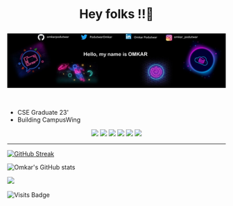 # <p align="center"> Hey folks !!👋  </p>

<p align="center">
<img src="https://github.com/omkarpodutwar/omkarpodutwar/blob/main/ln.jpg">
 </p>
 
 <br>
 
 <ul>
  <li>CSE Graduate 23'</li>
 <li>Building CampusWing</li>
</ul>

<p align="center">
<img src="https://img.shields.io/badge/CSS-1572B6?style=for-the-badge&logo=css3&logoColor=white">
<img src="https://img.shields.io/badge/JavaScript-323330?style=for-the-badge&logo=javascript&logoColor=F7DF1E">
<img src="https://img.shields.io/badge/Java-ED8B00?style=for-the-badge&logo=java&logoColor=white">
<img src="https://img.shields.io/badge/Bootstrap-563D7C?style=for-the-badge&logo=bootstrap&logoColor=white">
<img src="https://img.shields.io/badge/Visual_Studio-5C2D91?style=for-the-badge&logo=visual%20studio&logoColor=white">
<img src="https://img.shields.io/badge/GIT-E44C30?style=for-the-badge&logo=git&logoColor=white">
<!-- <img src=""> -->
 </p>
 
 <hr>
 
 [![GitHub Streak](https://github-readme-streak-stats.herokuapp.com/?user=omkarpodutwar&theme=radical)](https://git.io/streak-stats) 

![Omkar's GitHub stats](https://github-readme-stats.vercel.app/api?username=omkarpodutwar&show_icons=true&theme=radical)

 <img src="https://activity-graph.herokuapp.com/graph?username=omkarpodutwar&bg_color=FFFFFF&color=000000&line=000000&point=00FF00"></div>
 
 ![Visits Badge](https://badges.pufler.dev/visits/omkarpodutwar/omkarpodutwar)
<!--
**omkarpodutwar/omkarpodutwar** is a ✨ _special_ ✨ repository because its `README.md` (this file) appears on your GitHub profile.

Here are some ideas to get you started:

- 🔭 I’m currently working on ...
- 🌱 I’m currently learning ...
- 👯 I’m looking to collaborate on ...
- 🤔 I’m looking for help with ...
- 💬 Ask me about ...
- 📫 How to reach me: ...
- 😄 Pronouns: ...
- ⚡ Fun fact: ...
-->
